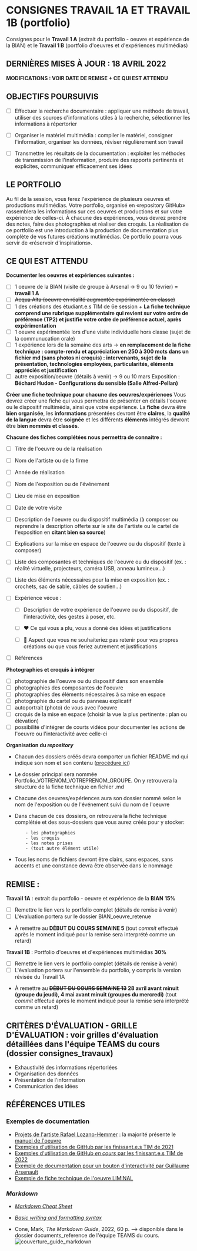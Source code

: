 # CONSIGNES TRAVAIL 1A ET TRAVAIL 1B (portfolio) 
Consignes pour le **Travail 1 A** (extrait du portfolio - oeuvre et expérience de la BIAN) et le **Travail 1 B** (portfolio d'oeuvres et d'expériences multimédias)
## DERNIÈRES MISES À JOUR : 18 AVRIL 2022
**MODIFICATIONS : VOIR DATE DE REMISE + CE QUI EST ATTENDU**


## OBJECTIFS POURSUIVIS
- [ ] Effectuer la recherche documentaire : appliquer une méthode de travail, utiliser des sources d'informations utiles à la recherche, sélectionner les informations à répertorier

- [ ] Organiser le matériel multimédia : compiler le matériel, consigner l'information, organiser les données, réviser régulièrement son travail

- [ ] Transmettre les résultats de la documentation : exploiter les méthodes de transmission de l'insformation, produire des rapports pertinents et explicites, communiquer efficacement ses idées

## LE PORTFOLIO
Au fil de la session, vous ferez l'expérience de plusieurs oeuvres et productions multimédias. Votre portfolio, organisé en «repository GitHub» rassemblera les informations sur ces oeuvres et productions et sur votre expérience de celles-ci. À chacune des expériences, vous devrez prendre des notes, faire des photographies et réaliser des croquis. La réalisation de ce portfolio est une introduction à la production de documentation plus complète de vos futures créations mutlimédias. Ce portfolio pourra vous servir de «réservoir d'inspirations». 

## CE QUI EST ATTENDU
**Documenter les oeuvres et expériences suivantes :**
- [ ] 1 oeuvre de la BIAN (visite de groupe à Arsenal -> 9 ou 10 février) **= travail 1 A** 
- [ ] ~~Acqua Alta (oeuvre en réalité augmentée expérimentée en classe)~~
- [ ] 1 des créations des étudiant.e.s TIM de 6e session + **La fiche technique comprend une rubrique supplémentaire qui revient sur votre ordre de préférence (TP2) et justifie votre ordre de préférence actuel, après expérimentation**
- [ ] 1 oeuvre expérimentée lors d'une visite individuelle hors classe (sujet de la communucation orale)
- [ ] 1 expérience lors de la semaine des arts -> **en remplacement de la fiche technique : compte-rendu et appréciation en 250 à 300 mots dans un fichier md (sans photos ni croquis) : intervenants, sujet de la présentation, technologies employées, particularités, éléments appréciés et justification**
- [ ] autre exposition/oeuvre (détails à venir) -> 9 ou 10 mars Exposition : **Béchard Hudon - Configurations du sensible (Salle Alfred-Pellan)**

**Créer une fiche technique pour chacune des oeuvres/expériences** 
Vous devrez créer une fiche qui vous permettra de présenter en détails l'oeuvre ou le dispositif multimédia, ainsi que votre expérience. La **fiche** devra être **bien organisée**, les **informations** présentées devront être **claires**, la **qualité de la langue** devra être **soignée** et les différents **éléments** intégrés devront être **bien nommés et classés**.

**Chacune des fiches complétées nous permettra de connaitre :**
- [ ] Titre de l'oeuvre ou de la réalisation
- [ ] Nom de l'artiste ou de la firme
- [ ] Année de réalisation
- [ ] Nom de l'exposition ou de l'événement
- [ ] Lieu de mise en exposition
- [ ] Date de votre visite
- [ ] Description de l'oeuvre ou du dispositif multimédia (à composer ou reprendre la description offerte sur le site de l'artiste ou le cartel de l'exposition en **citant bien sa source**) 
- [ ] Explications sur la mise en espace de l'oeuvre ou du dispositif (texte à composer)
- [ ] Liste des composantes et techniques de l'oeuvre ou du dispositif (ex. : réalité virtuelle, projecteurs, caméra USB, anneau lumineux...)
- [ ] Liste des éléments nécessaires pour la mise en exposition (ex. : crochets, sac de sable, câbles de soutien...)
- [ ] Expérience vécue :
     
     - [ ] Description de votre expérience de l'oeuvre ou du dispositif, de l'interactivité, des gestes à poser, etc.
     
     - [ ] :heart: Ce qui vous a plu, vous a donné des idées et justifications
      
     - [ ] :thinking: Aspect que vous ne souhaiteriez pas retenir pour vos propres créations ou que vous feriez autrement et justifications
 
- [ ] Références 

**Photographies et croquis à intégrer**
- [ ] photographie de l'oeuvre ou du dispositif dans son ensemble
- [ ] photographies des composantes de l'oeuvre
- [ ] photographies des éléments nécessaires à sa mise en espace
- [ ] photographie du cartel ou du panneau explicatif
- [ ] autoportrait (photo) de vous avec l'oeuvre
- [ ] croquis de la mise en espace (choisir la vue la plus pertinente : plan ou élévation)
- [ ] possibilité d'intégrer de courts vidéos pour documenter les actions de l'oeuvre ou l'interactivité avec celle-ci

**Organisation du *repository***
- Chacun des dossiers créés devra comporter un fichier README.md qui indique son nom et son contenu ([procédure ici](information_complementaire/creation_dossier.md))
- Le dossier principal sera nommée Portfolio_VOTRENOM_VOTREPRENOM_GROUPE. On y retrouvera la structure de la fiche technique en fichier .md
- Chacune des oeuvres/expériences aura son dossier nommé selon le nom de l'exposition ou de l'événement suivi du nom de l'oeuvre
- Dans chacun de ces dossiers, on retrouvera la fiche technique complétée et des sous-dossiers que vous aurez créés pour y stocker:
          
          - les photographies
          - les croquis
          - les notes prises
          - (tout autre élément utile)
- Tous les noms de fichiers devront être clairs, sans espaces, sans accents et une constance devra être observée dans le nommage

## REMISE :

**Travail 1A** : extrait du portfolio - oeuvre et expérience de la **BIAN**  **15%**
- [ ] Remettre le lien vers le portfolio complet (détails de remise à venir)
- [ ] L'évaluation portera sur le dossier BIAN_oeuvre_retenue
- À remettre au **DÉBUT DU COURS SEMAINE 5** (tout *commit* effectué après le moment indiqué pour la remise sera interprété comme un retard)

**Travail 1B** : Portfolio d'oeuvres et d'expériences multimédias **30%**
- [ ] Remettre le lien vers le portfolio complet (détails de remise à venir)
- [ ] L'évaluation portera sur l'ensemble du portfolio, y compris la version révisée du Travail 1A
- À remettre au **~~DÉBUT DU COURS SEMAINE 13~~ 28 avril avant minuit (groupe du jeudi), 4 mai avant minuit (groupes du mercredi)** (tout *commit* effectué après le moment indiqué pour la remise sera interprété comme un retard)

## CRITÈRES D'ÉVALUATION - GRILLE D'ÉVALUATION : voir grilles d'évaluation détaillées dans l'équipe TEAMS du cours (dossier consignes_travaux)
- Exhaustivité des informations répertoriées
- Organisation des données
- Présentation de l'information
- Communication des idées

## RÉFÉRENCES UTILES
### Exemples de documentation
- [Projets de l'artiste Rafael Lozano-Hemmer](https://www.lozano-hemmer.com/projects.php) : la majorité présente le [manuel de l'oeuvre](https://www.lozano-hemmer.com/sway.php/) 
- [Exemples d'utilisation de GitHub par les finissant.e.s TIM de 2021](https://tim-montmorency.com/2021/)
- [Exemples d'utilisation de GitHub *en cours* par les finissant.e.s TIM de 2022](https://tim-montmorency.com/2022/)
- [Exemple de documentation pour un bouton d'interactivité par Guillaume Arsenault](https://gitlab.com/gllmar/dm-ethbtn)
- [Exemple de fiche technique de l'oeuvre LIMINAL](http://patenteux.com/wp/portfolio/liminal-tech-sheet-en/)
### *Markdown*
- [*Markdown Cheat Sheet*](https://www.markdownguide.org/cheat-sheet/)
- [*Basic writing and formatting syntax*](https://docs.github.com/en/get-started/writing-on-github/getting-started-with-writing-and-formatting-on-github/basic-writing-and-formatting-syntax)

- Cone, Mark, *The Markdown Guide*, 2022, 60 p. --> disponible dans le dossier documents_reference de l'équipe TEAMS du cours. ![couverture_guide_markdown](information_complementaire/medias/CONE_Markdown_Guide_couverture.png)
